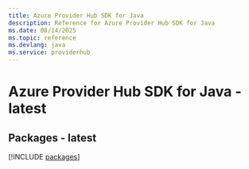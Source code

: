 ```yaml
---
title: Azure Provider Hub SDK for Java
description: Reference for Azure Provider Hub SDK for Java
ms.date: 08/14/2025
ms.topic: reference
ms.devlang: java
ms.service: providerhub
---
```

# Azure Provider Hub SDK for Java - latest
## Packages - latest
[!INCLUDE [packages](provider-hub-index.md)]